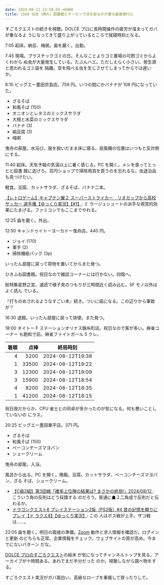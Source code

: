 ```yaml
---
date: 2024-08-12 23:59:59 +0900
title: 1569 日目（晴れ）図書館とゲーセンで涼を取るのが夏の最善慣行だ
---
```


すごろクエストの続きを視聴。DOLCE プロに長時間操作の疲労が溜まってガバが重なるよ
うになってきて盛り上がっているところで就寝時刻となる。

7:05 起床。納豆、梅粥。歯を磨く。出勤。

7:45 現場。プラスチックゴミの日。そんなことよりゴミ置場の可燃ゴミからよくわから
ぬ虫が大量発生している。たぶんハエ。ただしえらく小さい。発生源と思われるゴミ袋を
隔離。空を飛べる虫を生じさせてしまってからでは遅いか。

8:10 ビッグエー墨田京島店。759 円。いつの間にかバナナが 108 円になっていた。

* ざるそば
* 和風そば (150)
* オニオンとレタスのミックスサラダ
* 大根と水菜のミックスサラダ
* バナナ (3)
* 絹豆腐 (3)
* 梅粥

曳舟の部屋。水浴び。服を脱いだまま床に寝る。扇風機の位置はいつもと反対側にする。

11:40 起床。天気予報の気温以上に暑く感じる。PC を開く。メシを食ってとっとと図書
館に逃げろ。百円ショップで掃除用具を買うのを忘れるな。虫退治品も見つけたい。

軽食。豆腐、カットサラダ、ざるそば、バナナ二本。

[【レトロゲーム】キャプテン翼２ スーパーストライカー　リオカップから高校サッカー
選手権【ゆっくり実況】【#1】](https://www.youtube.com/watch?v=kluLCBPtzOc): ミ
ラージュシュートの派手な視覚的効果にたまげる。ファミコンでもここまでやれる。

12:25 歯を磨く。外出。

12:50 キャンドゥイトーヨーカドー曳舟店。440 円。

* ジョイ (170)
* 軍手 (2)
* 掃除機紙パック (3p)

いったん部屋に戻って荷物を置いてからまた発つ。

ひきふね図書館。祝日なので雑誌コーナーには行かない。四階へ。

総特集星野之宣。速読で様子見のつもりが三時間近く読み込む。SF モノ以外はよく読ん
でいる。

『打ちのめされるようなすごい本』続き。ついに癌になる。この辺りから筆致が？

16:30 退館。いったん部屋に戻って排便。また発つ。

18:00 タイトー F ステーションオリナス錦糸町店。祝日なので客が多い。麻雀コーナー
も飽和寸前。麻雀ファイトガール 5 クレ。

| 着順 | 点棒 | 終局時刻 |
|-----:|-----:|----------|
| 4 | 5200 | 2024-08-12T19:38 |
| 1 | 33500 | 2024-08-12T19:22 |
| 3 | 12300 | 2024-08-12T19:09 |
| 3 | 15900 | 2024-08-12T18:54 |
| 4 | 8200 | 2024-08-12T18:35 |
| 1 | 41200 | 2024-08-12T18:15 |

祝日夜だからか、CPU 雀士との同卓が多かったのが気になる。何も悪いことしていないの
にラス。

20:25 ビッグエー墨田業平店。371 円。

* ざるそば
* 和風そば (150)
* ベーコンチーズマヨパン
* シュークリーム

曳舟の部屋。入浴。

風呂から出る。PC を開く。晩飯。豆腐、カットサラダ、ベーコンチーズマヨパン、ざる
そば、シュークリーム。

* [【C級2組】第3回戦「確率上位陣の結果は? まさかの終局!」2024/08/12
  ](https://www.youtube.com/watch?v=KC2rdeB28k8): こういう角の反則はどう採譜する
  のだろう。普通に☗２二角成で反則だと伝わるか。
* [ドラゴンクエスト8 プレイステーション2版（PS2版）#4 昔の記憶を頼りにプレイ【ド
  ラクエ8】【ゆっくり実況】](https://www.youtube.com/watch?v=ep6-WHftEJ4): この
  人はボス戦が上手。ザコ戦は……。

22:05 歯を磨く。明日の面接の準備。[Zoom] 動作と求人情報を確認だ。ログインと更新
のどちらも正常。企業情報をチェック。ウェブサイトの質が高め。今までにないパターン
だな。

[DOLCE プロのすごろクエスト](https://www.youtube.com/watch?v=UzoJuGZhqcw)の結末
が気になってチャンネルトップを見る。アーカイブが十時間ある。あれでまだ半分だった
のか。視聴しながら調べ物をする。

すごろクエスト実況がガバ面白い。高級なローブを重複して買ったりして。

[Zoom]: https://zoom.us/
